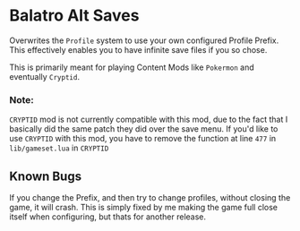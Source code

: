 # Balatro Alt Saves
Overwrites the `Profile` system to use your own configured Profile Prefix.  This effectively enables you to have infinite save files if you so chose.

This is primarily meant for playing Content Mods like `Pokermon` and eventually `Cryptid`.

### Note:
`CRYPTID` mod is not currently compatible with this mod, due to the fact that I basically did the same patch they did over the save menu.  If you'd like to use `CRYPTID` with this mod, you have to remove the function at line `477` in `lib/gameset.lua` in `CRYPTID`

## Known Bugs
If you change the Prefix, and then try to change profiles, without closing the game, it will crash.  This is simply fixed by me making the game full close itself when configuring, but thats for another release.